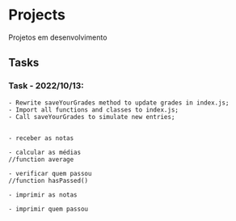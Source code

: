 # Projects
Projetos em desenvolvimento

## Tasks
### Task - 2022/10/13:
    - Rewrite saveYourGrades method to update grades in index.js;
    - Import all functions and classes to index.js;
    - Call saveYourGrades to simulate new entries;
    
    
    - receber as notas
    
    - calcular as médias
    //function average
    
    - verificar quem passou
    //function hasPassed()
        
    - imprimir as notas
    
    - imprimir quem passou
